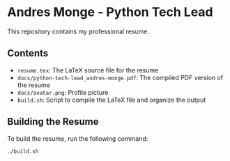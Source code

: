 # Andres Monge - Python Tech Lead

This repository contains my professional resume.

## Contents

- `resume.tex`: The LaTeX source file for the resume
- `docs/python-tech-lead_andres-monge.pdf`: The compiled PDF version of the resume
- `docs/avatar.png`: Profile picture
- `build.sh`: Script to compile the LaTeX file and organize the output

## Building the Resume

To build the resume, run the following command:

```bash
./build.sh
```

